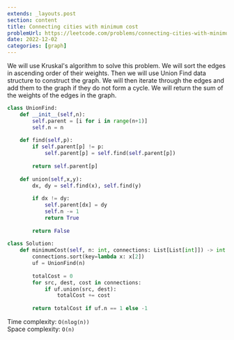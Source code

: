 ```yaml
---
extends: _layouts.post
section: content
title: Connecting cities with minimum cost
problemUrl: https://leetcode.com/problems/connecting-cities-with-minimum-cost/
date: 2022-12-02
categories: [graph]
---
```


We will use Kruskal's algorithm to solve this problem. We will sort the edges in ascending order of their weights. Then we will use Union Find data structure to construct the graph. We will then iterate through the edges and add them to the graph if they do not form a cycle. We will return the sum of the weights of the edges in the graph.

```python
class UnionFind:
    def __init__(self,n):
        self.parent = [i for i in range(n+1)]
        self.n = n
    
    def find(self,p):
        if self.parent[p] != p:
            self.parent[p] = self.find(self.parent[p])
        
        return self.parent[p]
    
    def union(self,x,y):
        dx, dy = self.find(x), self.find(y)
        
        if dx != dy:
            self.parent[dx] = dy
            self.n -= 1
            return True
        
        return False
    
class Solution:
    def minimumCost(self, n: int, connections: List[List[int]]) -> int:
        connections.sort(key=lambda x: x[2])
        uf = UnionFind(n)
        
        totalCost = 0
        for src, dest, cost in connections:
            if uf.union(src, dest):
                totalCost += cost
                
        return totalCost if uf.n == 1 else -1
```

Time complexity: `O(nlog(n))` <br/>
Space complexity: `O(n)`